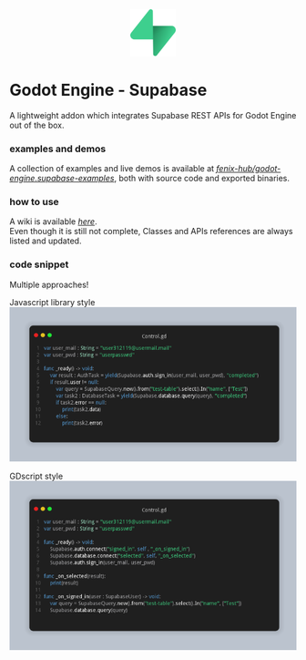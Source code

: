 <p align="center"><img src="addons/supabase/icon.svg" width="80px"/></p>

# Godot Engine - Supabase
A lightweight addon which integrates Supabase REST APIs for Godot Engine out of the box.  

### examples and demos
A collection of examples and live demos is available at [*fenix-hub/godot-engine.supabase-examples*](https://github.com/fenix-hub/godot-engine.supabase-examples), both with source code and exported binaries.  

### how to use
A wiki is available [*here*](https://github.com/fenix-hub/godot-engine.supabase/wiki).  
Even though it is still not complete, Classes and APIs references are always listed and updated.  

### code snippet
Multiple approaches!

Javascript library style
![code-snapshot1](imgs/snapshot1.png)

GDscript style
![code-snapshot2](imgs/snapshot2.png)
